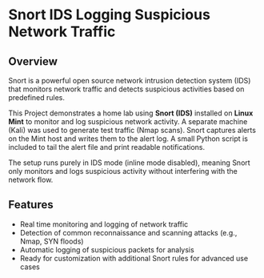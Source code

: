 # Snort IDS Logging Suspicious Network Traffic

## Overview
Snort is a powerful open source network intrusion detection system (IDS) that monitors network traffic and detects suspicious activities based on predefined rules.


This Project demonstrates a home lab using **Snort (IDS)** installed on **Linux Mint** to monitor and log suspicious network activity. A separate machine (Kali) was used to generate test traffic (Nmap scans). Snort captures alerts on the Mint host and writes them to the alert log. A small Python script is included to tail the alert file and print readable notifications.

The setup runs purely in IDS mode (inline mode disabled), meaning Snort only monitors and logs suspicious activity without interfering with the network flow.


## Features
- Real time monitoring and logging of network traffic
- Detection of common reconnaissance and scanning attacks (e.g., Nmap, SYN floods)
- Automatic logging of suspicious packets for analysis
- Ready for customization with additional Snort rules for advanced use cases




